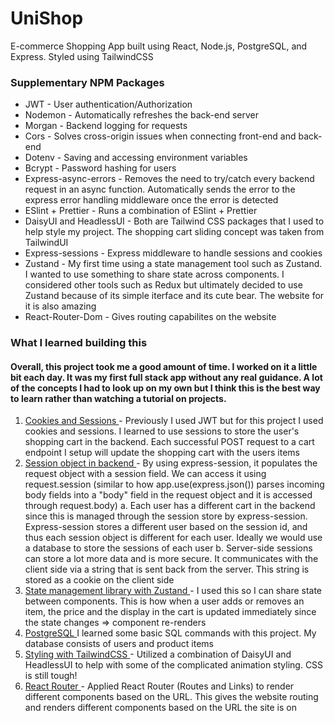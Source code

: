 # UniShop

E-commerce Shopping App built using React, Node.js, PostgreSQL, and Express. Styled using TailwindCSS



### Supplementary NPM Packages

- JWT - User authentication/Authorization
- Nodemon - Automatically refreshes the back-end server
- Morgan - Backend logging for requests
- Cors - Solves cross-origin issues when connecting front-end and back-end
- Dotenv - Saving and accessing environment variables
- Bcrypt - Password hashing for users
- Express-async-errors - Removes the need to try/catch every backend request in an async function. Automatically sends the error to the express error handling middleware once the error is detected
- ESlint + Prettier - Runs a combination of ESlint + Prettier 
- DaisyUI and HeadlessUI - Both are Tailwind CSS packages that I used to help style my project. The shopping cart sliding concept was taken from TailwindUI
- Express-sessions - Express middleware to handle sessions and cookies 
- Zustand - My first time using a state management tool such as Zustand. I wanted to use something to share state across components. I considered other tools such as Redux but ultimately decided to use Zustand because of its simple iterface and its cute bear. The website for it is also amazing 
 - React-Router-Dom - Gives routing capabilites on the website 


### What I learned building this 

#### Overall, this project took me a good amount of time. I worked on it a little bit each day. It was my first full stack app without any real guidance. A lot of the concepts I had to look up on my own but I think this is the best way to learn rather than watching a tutorial on projects.  

1. <ins> Cookies and Sessions </ins> - Previously I used JWT but for this project I used cookies and sessions. I learned to use sessions to store the user's shopping cart in the backend. Each successful POST request to a cart endpoint I setup will update the shopping cart with the users items
2. <ins> Session object in backend </ins> - By using express-session, it populates the request object with a session field. We can access it using request.session (similar to how app.use(express.json()) parses incoming body fields into a "body" field in the request object and it is accessed through request.body)
  a. Each user has a different cart in the backend since this is managed through the session store by express-session. Express-session stores a different user based on the session id, and thus each session object is different for each user. Ideally we would use a database to store the sessions of each user
  b. Server-side sessions can store a lot more data and is more secure. It communicates with the client side via a string that is sent back from the server. This string is stored as a cookie on the client side 
3. <ins> State management library with Zustand </ins> - I used this so I can share state between components. This is how when a user adds or removes an item, the price and the display in the cart is updated immediately since the state changes => component re-renders
4. <ins> PostgreSQL </ins> I learned some basic SQL commands with this project. My database consists of users and product items 
5. <ins> Styling with TailwindCSS </ins> - Utilized a combination of DaisyUI and HeadlessUI to help with some of the complicated animation styling. CSS is still tough!
6. <ins> React Router </ins> - Applied React Router (Routes and Links) to render different components based on the URL. This gives the website routing and renders different components based on the URL the site is on